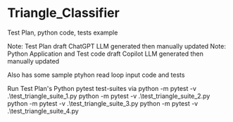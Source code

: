 # Triangle_Classifier
Test Plan, python code, tests example

Note: Test Plan draft ChatGPT LLM generated then manually updated
Note: Python Application and Test code draft Copilot LLM generated then manually updated

Also has some sample ptyhon read loop input code and tests

Run Test Plan's Python pytest test-suites via
python -m pytest -v .\test_triangle_suite_1.py
python -m pytest -v .\test_triangle_suite_2.py
python -m pytest -v .\test_triangle_suite_3.py
python -m pytest -v .\test_triangle_suite_4.py
